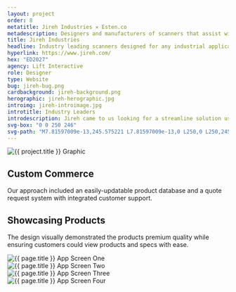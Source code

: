 ```yaml
---
layout: project
order: 8
metatitle: Jireh Industries ✕ Esten.co
metadescription: Designers and manufacturers of scanners that assist with testing in the oil & gas, power generation, and aerospace industries.
title: Jireh Industries
headline: Industry leading scanners designed for any industrial application.
hyperlink: https://www.jireh.com/
hex: "ED2027"
agency: Lift Interactive
role: Designer
type: Website
bug: jireh-bug.png
cardbackground: jireh-background.png
herographic: jireh-herographic.jpg
introimg: jireh-introimage.jpg
introtitle: Industry Leaders
introdescription: Jireh came to us looking for a streamline solution users could build and purchase custom scanners from numerous options and variations.
svg-box: "0 0 250 246"
svg-path: "M7.81597009e-13,245.575221 L7.81597009e-13,0 L250,0 L250,245.575221 L7.81597009e-13,245.575221 Z M41.0714286,98.6143356 L41.0714286,98.6948054 L150.583686,98.6948054 L150.583686,125.241807 C150.583686,138.849258 139.21549,149.913861 125.245331,149.913861 C111.275171,149.913861 99.898767,138.849258 99.898767,125.241807 L41.0714286,125.442982 C41.0714286,171.013054 78.9189041,208.093558 125.450533,208.093558 C171.973953,208.093558 209.821429,171.013054 209.821429,125.442982 L209.681891,125.442982 C209.690099,125.370559 209.698307,125.306183 209.698307,125.241807 L209.698307,40.9898803 L41.0714286,40.9898803 L41.0714286,98.6143356 Z"
---
```


<!--------------------------------- WHITE STREAMFIELD START -->
<div class="project-group white-group first-group">
	<!-------------------BREAK-->
	<div class="screens-streamfield project-streamfield project-group-item">
		<!--BREAK-->
		<div class="vertical-center">
			<img src="{{ site.baseurl }}/assets/portfolio/jireh-industries/jireh-screens.png" alt="{{ project.title }} Graphic">
		</div>
		<!--BREAK-->
	</div>
	<!-------------------BREAK-->
	<div class="bustout-streamfield whitetext project-streamfield project-group-item">
		<div class="bustout-wrapper" style="background-color:#{{ page.hex }};">
			<div class="bustout-image" style="background-image:url('{{ site.baseurl }}/assets/portfolio/{{ page.title | slugify }}/jireh-quote.jpg');"></div><!--MAGICFLOAT
			--><div class="bustout-content">
				<div class="bustout-inner">
					<h2>Custom Commerce</h2>
					<p>Our approach included an easily-updatable product database and a quote request system with integrated customer support.</p>
				</div>
			</div>
		</div>
	</div>
	<!-------------------BREAK-->
	<div class="content-streamfield project-streamfield project-group-item">
		<!--BREAK-->
		<div class="centered-text aligned-center">
			<h2>Showcasing Products</h2>
			<p>The design visually demonstrated the products premium quality while ensuring customers could view products and specs with ease.</p>
		</div>
		<!--BREAK-->
	</div>
	<!-------------------BREAK-->
	<div class="app-streamfield remove-top-mobile project-streamfield project-group-item">
		<!--BREAK-->
		<div class="app-image">
			<img src="{{ site.baseurl }}/assets/portfolio/{{ page.title | slugify }}/jireh-mobile1.jpg" alt="{{ page.title }} App Screen One">
		</div><!--MAGICFLOAT
		--><div class="app-image">
			<img src="{{ site.baseurl }}/assets/portfolio/{{ page.title | slugify }}/jireh-mobile2.jpg" alt="{{ page.title }} App Screen Two">
		</div><!--MAGICFLOAT
		--><div class="app-image">
			<img src="{{ site.baseurl }}/assets/portfolio/{{ page.title | slugify }}/jireh-mobile3.jpg" alt="{{ page.title }} App Screen Three">
		</div><!--MAGICFLOAT
		--><div class="app-image">
			<img src="{{ site.baseurl }}/assets/portfolio/{{ page.title | slugify }}/jireh-mobile4.jpg" alt="{{ page.title }} App Screen Four">
		</div>
		<!--BREAK-->
	</div>
	<!-------------------BREAK-->
	<div class="bigimage-streamfield no-contents whitetext project-streamfield project-group-item">
		<!--BREAK-->
		<div class="bigimage-wrap" style="background-color:#{{ page.hex }};">
			<div class="image-bleed" style="background-image:url('{{ site.baseurl }}/assets/portfolio/{{ page.title | slugify }}/jireh-bigimage.jpg');">
			</div>
		</div>
	</div>
</div>
<!------------------------------------ WHITE STREAMFIELD END -->









